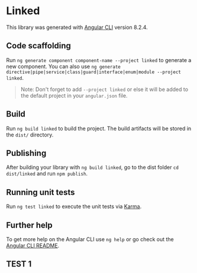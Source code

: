 # Linked

This library was generated with [Angular CLI](https://github.com/angular/angular-cli) version 8.2.4.

## Code scaffolding

Run `ng generate component component-name --project linked` to generate a new component. You can also use `ng generate directive|pipe|service|class|guard|interface|enum|module --project linked`.
> Note: Don't forget to add `--project linked` or else it will be added to the default project in your `angular.json` file. 

## Build

Run `ng build linked` to build the project. The build artifacts will be stored in the `dist/` directory.

## Publishing

After building your library with `ng build linked`, go to the dist folder `cd dist/linked` and run `npm publish`.

## Running unit tests

Run `ng test linked` to execute the unit tests via [Karma](https://karma-runner.github.io).

## Further help

To get more help on the Angular CLI use `ng help` or go check out the [Angular CLI README](https://github.com/angular/angular-cli/blob/master/README.md).

## TEST 1
